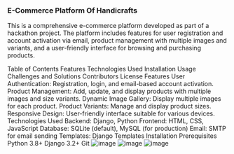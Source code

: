 ### E-Commerce Platform Of Handicrafts
This is a comprehensive e-commerce platform developed as part of a hackathon project. The platform includes features for user registration and account activation via email, product management with multiple images and variants, and a user-friendly interface for browsing and purchasing products.

Table of Contents
Features
Technologies Used
Installation
Usage
Challenges and Solutions
Contributors
License
Features
User Authentication: Registration, login, and email-based account activation.
Product Management: Add, update, and display products with multiple images and size variants.
Dynamic Image Gallery: Display multiple images for each product.
Product Variants: Manage and display product sizes.
Responsive Design: User-friendly interface suitable for various devices.
Technologies Used
Backend: Django, Python
Frontend: HTML, CSS, JavaScript
Database: SQLite (default), MySQL (for production)
Email: SMTP for email sending
Templates: Django Templates
Installation
Prerequisites
Python 3.8+
Django 3.2+
Git
![image](https://github.com/SaiKrishnaIyer/Hackathon-2/assets/113880966/0fbcb235-9fe9-497a-915d-5a64f8785773)
![image](https://github.com/SaiKrishnaIyer/Hackathon-2/assets/113880966/0415fe44-a40c-4ad7-894b-b36878554d5b)
![image](https://github.com/SaiKrishnaIyer/Hackathon-2/assets/113880966/b34897bd-322d-4bdf-bd05-382608561f61)
